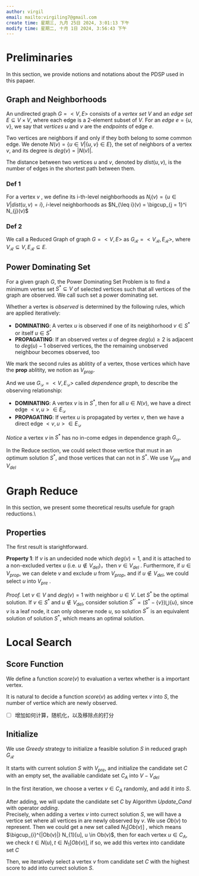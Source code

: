 ```yaml
---
author: virgil
email: mailto:virgiling7@gmail.com
create time: 星期三, 九月 25日 2024, 3:01:13 下午
modify time: 星期二, 十月 1日 2024, 3:56:43 下午
---
```

# Preliminaries

In this section, we provide notions and notations about the PDSP used in this papaer. 

## Graph and Neighborhoods

An undirected graph $G = <V, E>$  consists of a *vertex set* $V$ and an *edge set* $E \subseteq V \times V$, where each edge is a 2-element subset of $V$. For an *edge* $e = \{u, v\}$, we say that *vertices* $u$ and $v$ are the *endpoints* of edge $e$. 
 
Two vertices are neighbors if and only if they both belong to some common edge. We denote $N(v) = \{u \in V |\{u, v\} \in E\}$, the set of neighbors of a vertex $v$, and its degree is $deg(v) = |N(v)|$.

The distance between two vertices $u$ and $v$, denoted by $dist(u, v)$, is the number of edges in  the shortest path between them.

### Def 1

For a vertex $v$ , we define its i-th-level neighborhoods as $N_{i}(v) = \{u \in V| dist(u, v) = i \}$, $i$-level neighborhoods as  $N_{\leq i}(v) = \bigcup_{j = 1}^i N_{j}(v)$

### Def 2

We call a Reduced Graph of graph $G = <V, E>$ as $G_{\mathcal{R}} = <V_{\mathcal{R}}, E_{\mathcal{R}}>$, where $V_{\mathcal{R}} \subseteq V, E_{\mathcal{R}} \subseteq E$.

## Power Dominating Set

For a given graph $G$, the Power Dominating Set Problem is to find a minimum vertex set $S^* \subseteq V$ of selected vertices such that all vertices of the graph are observed. We call such set a power dominating set.

Whether a vertex is *observed* is determined by the following rules, which are applied iteratively:

- **DOMINATING**: A vertex $u$ is observed if one of its neigbhorhood $v \in S^*$ or itself $u \in S^*$
- **PROPAGATING**: If an observed vertex $u$ of degree $deg(u) \geq 2$ is adjacent to $deg(u) - 1$ observed vertices, the the remaining unobserved neighbour becomes observed, too

We mark the second rules as ablitity of a vertex, those vertices which have the **prop** ablitity, we notion as $V_{prop}$.

And we use $G_{\mathcal{D}} = <V, E_{\mathcal{D}}>$  called *dependence graph*, to describe the observing relationship: 

- **DOMINATING**: A vertex $v$ is in $S^*$, then for all $u \in N(v)$, we have a direct edge $<v, u> \in E_{\mathcal{D}}$ 
- **PROPAGATING**: If vertex $u$ is propagated by vertex $v$, then we have a direct edge $<v, u> \in E_{\mathcal{D}}$

*Notice* a vertex $v$ in $S^*$ has no in-come edges in dependence graph $G_{\mathcal{D}}$.

In the Reduce section, we could select those vertice that must in an optimum solution $S^*$, and those vertices that can not in $S^*$. We use $V_{pre}$ and $V_{del}$ 
# Graph Reduce

In this section, we present some theoretical results usefule for graph reductions.\
## Properties

The first result is starightforward.

**Property 1**:  If $v$ is an undecided node which $deg(v) = 1$, and it is attached to a non-excluded vertex $u$ (i.e. $u \not \in V_{del}$)，then $v \in V_{del}$ . Furthermore, if $u \in V_{prop}$, we can delete $v$ and exclude $u$ from $V_{prop}$, and if $u \not \in V_{del}$, we could select $u$ into $V_{pre}$ .

*Proof.* Let $v \in V$ and $deg(v) = 1$ with neighbor $u \in V$. Let $S^*$ be the optimal solution. If $v \in S^*$ and $u \not \in V_{del}$,  consider solution $S^{*\prime} = (S^* - \{ v \}) \bigcup \{ u \}$,  since $v$ is a leaf node, it can only observe node $u$, so solution $S^{*\prime}$ is an equivalent solution of solution $S^*$, which means an optimal solution. 
# Local Search

## Score Function

We define a function $score(v)$ to evaluation a vertex whether is a important vertex. 

It is natural to decide a function $score(v)$ as adding vertex $v$ into $S$, the number of vertice which are newly observed. 

- [ ] 增加如何计算，随机化，以及移除点的打分


## Initialize

We use *Greedy* strategy to initialize a feasible solution $S$ in reduced graph $G_{\mathcal{R}}$

It starts with current solution $S$ with $V_{pre}$, and initialize the candidate set $C$ with an empty set, the availiable candidate set $C_{A}$ into $V - V_{del}$ 

In the first iteration, we choose a vertex $v \in C_{A}$ randomly, and add it into $S$.

After adding, we will update the candidate set $C$ by Algorithm *Update_Cand* with operator *adding*.  
Precisely, when adding a vertex $v$ into currect solution $S$, we will have a vertice set where all vertices in are newly observed by $v$. We use $Ob(v)$ to represent. 
Then we could get a new set called $N_{1}[Ob(v)]$ , which means $\bigcup_{i}^{|Ob(v)|} N_{1}[u], u \in Ob(v)$, then for each vertex $u \in C_{A}$, we check $t \in N(u), t \in N_{1}[Ob(v)]$, if so, we add this vertex into candidate set $C$

Then, we iteratively select a vertex $v$ from candidate set $C$ with the highest score to add into currect solution $S$.